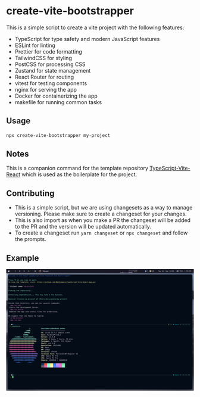 # create-vite-bootstrapper

This is a simple script to create a vite project with the following features:
- TypeScript for type safety and modern JavaScript features
- ESLint for linting
- Prettier for code formatting
- TailwindCSS for styling
- PostCSS for processing CSS
- Zustand for state management
- React Router for routing
- vitest for testing components
- nginx for serving the app
- Docker for containerizing the app
- makefile for running common tasks
## Usage

```bash
npx create-vite-bootstrapper my-project
```

## Notes
This is a companion command for the template repository [TypeScript-Vite-React](https://github.com/BenSimmers/TypeScript-Vite-React-app.git) which is used as the boilerplate for the project.

## Contributing
- This is a simple script, but we are using changesets as a way to manage versioning. Please make sure to create a changeset for your changes.
- This is also import as when you make a PR the changeset will be added to the PR and the version will be updated automatically.
- To create a changeset run `yarn changeset` or `npx changeset` and follow the prompts.



## Example
<!-- add image -->
![something](example.jpeg)